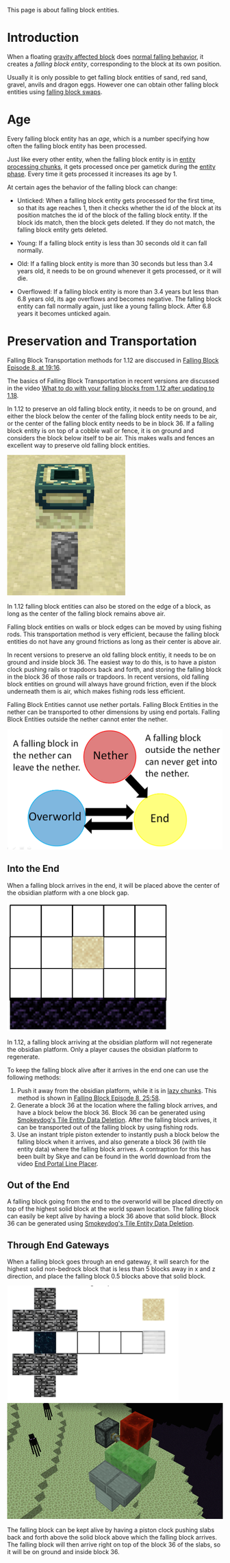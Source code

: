This page is about falling block entities.

# Introduction

When a floating [gravity affected block](gravity-affected-block.md) does [normal falling behavior](gravity-affected-block.md#normal-falling-behavior), it creates a *falling block entity*,
corresponding to the block at its own position.

Usually it is only possible to get falling block entities of sand, red sand, gravel, anvils and dragon eggs. However one can obtain other falling block entities using [falling block swaps](falling-block-swaps.md).

# Age

Every falling block entity has an *age*, which is a number specifying how often the falling block entity has been processed.

Just like every other entity, when the falling block entity is in [entity processing chunks](../chunk/chunk.md#entity-processing), it gets processed once per gametick during the [entity phase](../tick-phases.md#entities).
Every time it gets processed it increases its age by 1.

At certain ages the behavior of the falling block can change:

- Unticked: When a falling block entity gets processed for the first time, so that its age reaches 1, then it checks whether the id of the block at its position matches the id of the block of the falling block entity.
If the block ids match, then the block gets deleted. If they do not match, the falling block entity gets deleted.

- Young: If a falling block entity is less than 30 seconds old it can fall normally.

- Old: If a falling block entity is more than 30 seconds but less than 3.4 years old, it needs to be on ground whenever it gets processed, or it will die.

- Overflowed: If a falling block entity is more than 3.4 years but less than 6.8 years old, its age overflows and becomes negative. The falling block entity can fall normally again, just like a young falling block. After 6.8 years it becomes unticked again.


# Preservation and Transportation

Falling Block Transportation methods for 1.12 are disccused in [Falling Block Episode 8, at 19:16](https://www.youtube.com/watch?v=-4UhrzA-F2g&t=1156s).

The basics of Falling Block Transportation in recent versions are discussed in the video [What to do with your falling blocks from 1.12 after updating to 1.18](https://www.youtube.com/watch?v=l9aw_Db_4q4).

In 1.12 to preserve an old falling block entity, it needs to be on ground, and either the block below the center of the falling block entity needs to be air, or the center of the falling block entity needs to be in block 36.
If a falling block entity is on top of a cobble wall or fence, it is on ground and considers the block below itself to be air. This makes walls and fences an excellent way to preserve old falling block entities.

![Falling Block on Wall](/images/FallingBlockOnWall.PNG)

In 1.12 falling block entities can also be stored on the edge of a block, as long as the center of the falling block remains above air.

Falling block entities on walls or block edges can be moved by using fishing rods. This transportation method is very efficient, because the falling block entities do not have any ground frictions as long as their center is above air.

In recent versions to preserve an old falling block entitiy, it needs to be on ground and inside block 36. The easiest way to do this, is to have a piston clock pushing rails or trapdoors back and forth, and storing the falling block in the block 36 of those rails or trapdoors.
In recent versions, old falling block entities on ground will always have ground friction, even if the block underneath them is air, which makes fishing rods less efficient.

Falling Block Entities cannot use nether portals. Falling Block Entities in the nether can be transported to other dimensions by using end portals.
Falling Block Entities outside the nether cannot enter the nether.

![Dimension Diagram](/images/FallingBlockDimensionTravel.PNG)


## Into the End
When a falling block arrives in the end, it will be placed above the center of the obsidian platform with a one block gap.

<img src="/images/FallingBlockToEnd.PNG" width="380" height="300">  

In 1.12, a falling block arriving at the obsidian platform will not regenerate the obsidian platform. Only a player causes the obsidian platform to regenerate.

To keep the falling block alive after it arrives in the end one can use the following methods:

1. Push it away from the obsidian platform, while it is in [lazy chunks](../chunk/chunk.md#entity-processing). This method is shown in [Falling Block Episode 8, 25:58](https://www.youtube.com/watch?v=-4UhrzA-F2g&t=1558s).
2. Generate a block 36 at the location where the falling block arrives, and have a block below the block 36. Block 36 can be generated using [Smokeydog's Tile Entity Data Deletion](https://www.youtube.com/watch?v=WlYPR-Z_dyg). After the falling block arrives, it can be transported out of the falling block by using fishing rods.
3. Use an instant triple piston extender to instantly push a block below the falling block when it arrives, and also generate a block 36 (with tile entity data) where the falling block arrives. A contraption for this has been built by Skye and can be found in the world download from the video [End Portal Line Placer](https://www.youtube.com/watch?v=Azz04fiD_Jg).

## Out of the End

A falling block going from the end to the overworld will be placed directly on top of the highest solid block at the world spawn location.
The falling block can easily be kept alive by having a block 36 above that solid block. Block 36 can be generated using [Smokeydog's Tile Entity Data Deletion](https://www.youtube.com/watch?v=WlYPR-Z_dyg).

## Through End Gateways
When a falling block goes through an end gateway, it will search for the highest solid non-bedrock block that is less than 5 blocks away in x and z direction, and place the falling block 0.5 blocks above that solid block.

<img src="/images/FallingBlockThroughGateway.PNG" width="400" height="270">  <img src="/images/PistonSlabClock.png" width="550" height="270"> 

The falling block can be kept alive by having a piston clock pushing slabs back and forth above the solid block above which the falling block arrives.
The falling block will then arrive right on top of the block 36 of the slabs, so it will be on ground and inside block 36.



